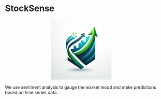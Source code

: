 # StockSense
<p align="center">
<img src="Logo/StockSense1.png" width="200" height="200" title="StockSense" alt="StockSense Logo">
</p>

We use sentiment analysis to gauge the market mood and make predictions based on time series data.
